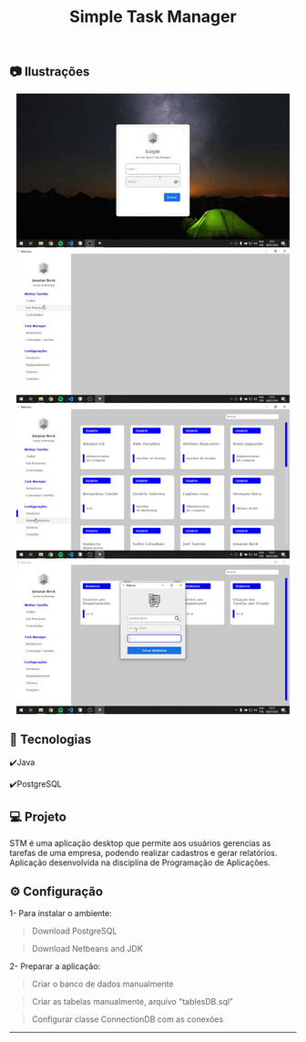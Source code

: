 
<h1 align="center">
   Simple Task Manager
</h1>

<br>

## :camera: Ilustrações

<div align="center">

![gif1](info/gif1.gif)
![gif2](info/gif2.gif)
![gif3](info/gif3.gif)
![gif4](info/gif4.gif)

</div>

## :rocket: Tecnologias

✔️Java

✔️PostgreSQL

## 💻 Projeto

STM é uma aplicação desktop que permite aos usuários gerencias as tarefas de uma empresa, podendo realizar cadastros e gerar relatórios. Aplicação desenvolvida na disciplina de Programação de Aplicações.

## ⚙ Configuração

1- Para instalar o ambiente:
> Download PostgreSQL

> Download Netbeans and JDK

2- Preparar a aplicação:
> Criar o banco de dados manualmente

> Criar as tabelas manualmente, arquivo "tablesDB.sql"

> Configurar classe ConnectionDB com as conexões

---


